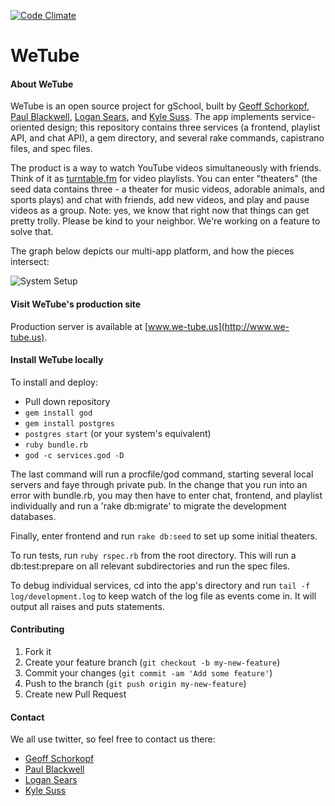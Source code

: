 [![Code Climate](https://codeclimate.com/github/Diasporism/wetube.png)](https://codeclimate.com/github/Diasporism/wetube)

WeTube
======

#### About WeTube

WeTube is an open source project for gSchool, built by [Geoff Schorkopf](http://www.github.com/gschorkopf), [Paul Blackwell](http://www.github.com/pnblackwell), [Logan Sears](http://www.github.com/Diasporism), and [Kyle Suss](http://www.github.com/kylesuss). The app implements service-oriented design; this repository contains three services (a frontend, playlist API, and chat API), a gem directory, and several rake commands, capistrano files, and spec files.

The product is a way to watch YouTube videos simultaneously with friends. Think of it as [turntable.fm](http://turntable.fm) for video playlists. You can enter "theaters" (the seed data contains three - a theater for music videos, adorable animals, and sports plays) and chat with friends, add new videos, and play and pause videos as a group. Note: yes, we know that right now that things can get pretty trolly. Please be kind to your neighbor. We're working on a feature to solve that.

The graph below depicts our multi-app platform, and how the pieces intersect:

![System Setup](http://i.imgur.com/m5RfEpg.png)

#### Visit WeTube's production site

Production server is available at [www.we-tube.us](http://www.we-tube.us).

#### Install WeTube locally

To install and deploy:
* Pull down repository
* `gem install god`
* `gem install postgres`
* `postgres start` (or your system's equivalent) 
* `ruby bundle.rb`
* `god -c services.god -D`


The last command will run a procfile/god command, starting several local servers and faye through private pub. In the change that you run into an error with bundle.rb, you may then have to enter chat, frontend, and playlist individually and run a 'rake db:migrate' to migrate the development databases. 

Finally, enter frontend and run `rake db:seed` to set up some initial theaters.

To run tests, run `ruby rspec.rb` from the root directory. This will run a db:test:prepare on all relevant subdirectories and run the spec files.

To debug individual services, cd into the app's directory and run `tail -f log/development.log` to keep watch of the log file as events come in. It will output all raises and puts statements.

#### Contributing

1. Fork it
2. Create your feature branch (`git checkout -b my-new-feature`)
3. Commit your changes (`git commit -am 'Add some feature'`)
4. Push to the branch (`git push origin my-new-feature`)
5. Create new Pull Request

#### Contact

We all use twitter, so feel free to contact us there:

* [Geoff Schorkopf](http://twitter.com/gschork)
* [Paul Blackwell](http://twitter.com/pnblackwell)
* [Logan Sears](https://twitter.com/diasporism)
* [Kyle Suss](http://twitter.com/kylesuss)

